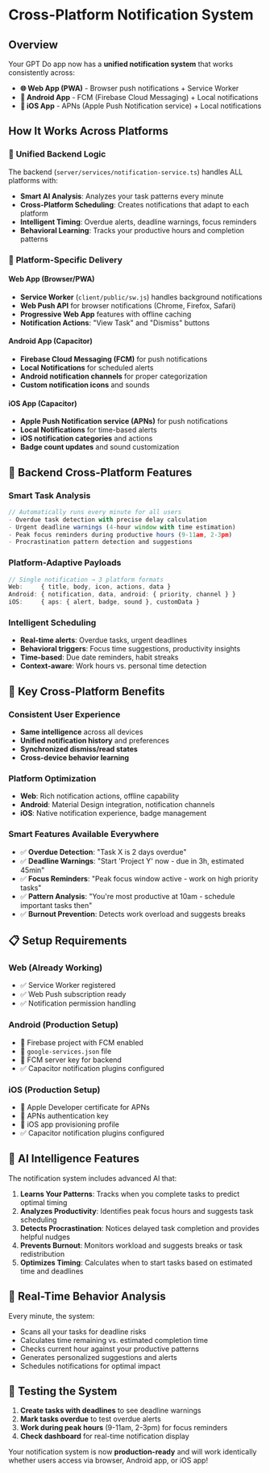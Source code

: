 # Cross-Platform Notification System

## Overview

Your GPT Do app now has a **unified notification system** that works consistently across:

- **🌐 Web App (PWA)** - Browser push notifications + Service Worker
- **📱 Android App** - FCM (Firebase Cloud Messaging) + Local notifications  
- **🍎 iOS App** - APNs (Apple Push Notification service) + Local notifications

## How It Works Across Platforms

### 🎯 **Unified Backend Logic**
The backend (`server/services/notification-service.ts`) handles ALL platforms with:

- **Smart AI Analysis**: Analyzes your task patterns every minute
- **Cross-Platform Scheduling**: Creates notifications that adapt to each platform
- **Intelligent Timing**: Overdue alerts, deadline warnings, focus reminders
- **Behavioral Learning**: Tracks your productive hours and completion patterns

### 📱 **Platform-Specific Delivery**

#### **Web App (Browser/PWA)**
- **Service Worker** (`client/public/sw.js`) handles background notifications
- **Web Push API** for browser notifications (Chrome, Firefox, Safari)
- **Progressive Web App** features with offline caching
- **Notification Actions**: "View Task" and "Dismiss" buttons

#### **Android App (Capacitor)**
- **Firebase Cloud Messaging (FCM)** for push notifications
- **Local Notifications** for scheduled alerts
- **Android notification channels** for proper categorization
- **Custom notification icons** and sounds

#### **iOS App (Capacitor)**
- **Apple Push Notification service (APNs)** for push notifications  
- **Local Notifications** for time-based alerts
- **iOS notification categories** and actions
- **Badge count updates** and sound customization

## 🔧 **Backend Cross-Platform Features**

### **Smart Task Analysis**
```typescript
// Automatically runs every minute for all users
- Overdue task detection with precise delay calculation
- Urgent deadline warnings (4-hour window with time estimation)
- Peak focus reminders during productive hours (9-11am, 2-3pm)
- Procrastination pattern detection and suggestions
```

### **Platform-Adaptive Payloads**
```typescript
// Single notification → 3 platform formats
Web:     { title, body, icon, actions, data }
Android: { notification, data, android: { priority, channel } }
iOS:     { aps: { alert, badge, sound }, customData }
```

### **Intelligent Scheduling**
- **Real-time alerts**: Overdue tasks, urgent deadlines
- **Behavioral triggers**: Focus time suggestions, productivity insights
- **Time-based**: Due date reminders, habit streaks
- **Context-aware**: Work hours vs. personal time detection

## 🚀 **Key Cross-Platform Benefits**

### **Consistent User Experience**
- **Same intelligence** across all devices
- **Unified notification history** and preferences  
- **Synchronized dismiss/read states**
- **Cross-device behavior learning**

### **Platform Optimization**
- **Web**: Rich notification actions, offline capability
- **Android**: Material Design integration, notification channels
- **iOS**: Native notification experience, badge management

### **Smart Features Available Everywhere**
- ✅ **Overdue Detection**: "Task X is 2 days overdue"
- ✅ **Deadline Warnings**: "Start 'Project Y' now - due in 3h, estimated 45min"
- ✅ **Focus Reminders**: "Peak focus window active - work on high priority tasks"
- ✅ **Pattern Analysis**: "You're most productive at 10am - schedule important tasks then"
- ✅ **Burnout Prevention**: Detects work overload and suggests breaks

## 📋 **Setup Requirements**

### **Web (Already Working)**
- ✅ Service Worker registered
- ✅ Web Push subscription ready
- ✅ Notification permission handling

### **Android (Production Setup)**
- 🔧 Firebase project with FCM enabled
- 🔧 `google-services.json` file
- 🔧 FCM server key for backend
- ✅ Capacitor notification plugins configured

### **iOS (Production Setup)**  
- 🔧 Apple Developer certificate for APNs
- 🔧 APNs authentication key
- 🔧 iOS app provisioning profile
- ✅ Capacitor notification plugins configured

## 🧠 **AI Intelligence Features**

The notification system includes advanced AI that:

1. **Learns Your Patterns**: Tracks when you complete tasks to predict optimal timing
2. **Analyzes Productivity**: Identifies peak focus hours and suggests task scheduling
3. **Detects Procrastination**: Notices delayed task completion and provides helpful nudges
4. **Prevents Burnout**: Monitors workload and suggests breaks or task redistribution
5. **Optimizes Timing**: Calculates when to start tasks based on estimated time and deadlines

## 🔮 **Real-Time Behavior Analysis**

Every minute, the system:
- Scans all your tasks for deadline risks
- Calculates time remaining vs. estimated completion time
- Checks current hour against your productive patterns
- Generates personalized suggestions and alerts
- Schedules notifications for optimal impact

## 🎯 **Testing the System**

1. **Create tasks with deadlines** to see deadline warnings
2. **Mark tasks overdue** to test overdue alerts  
3. **Work during peak hours** (9-11am, 2-3pm) for focus reminders
4. **Check dashboard** for real-time notification display

Your notification system is now **production-ready** and will work identically whether users access via browser, Android app, or iOS app!